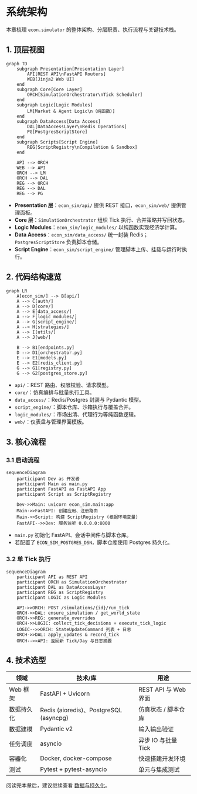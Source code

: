 # 系统架构

本章梳理 `econ.simulator` 的整体架构、分层职责、执行流程与关键技术栈。

## 1. 顶层视图

```mermaid
graph TD
    subgraph Presentation[Presentation Layer]
        API[REST API\nFastAPI Routers]
        WEB[Jinja2 Web UI]
    end
    subgraph Core[Core Layer]
        ORCH[SimulationOrchestrator\nTick Scheduler]
    end
    subgraph Logic[Logic Modules]
        LM[Market & Agent Logic\n（纯函数）]
    end
    subgraph DataAccess[Data Access]
        DAL[DataAccessLayer\nRedis Operations]
        PG[PostgresScriptStore]
    end
    subgraph Scripts[Script Engine]
        REG[ScriptRegistry\nCompilation & Sandbox]
    end

    API --> ORCH
    WEB --> API
    ORCH --> LM
    ORCH --> DAL
    REG --> ORCH
    REG --> DAL
    REG --> PG
```

- **Presentation 层**：`econ_sim/api/` 提供 REST 接口，`econ_sim/web/` 提供管理面板。
- **Core 层**：`SimulationOrchestrator` 组织 Tick 执行、合并策略并写回状态。
- **Logic Modules**：`econ_sim/logic_modules/` 以纯函数实现经济学计算。
- **Data Access**：`econ_sim/data_access/` 统一封装 Redis；`PostgresScriptStore` 负责脚本仓储。
- **Script Engine**：`econ_sim/script_engine/` 管理脚本上传、挂载与运行时执行。

## 2. 代码结构速览

```mermaid
graph LR
    A[econ_sim/] --> B[api/]
    A --> C[auth/]
    A --> D[core/]
    A --> E[data_access/]
    A --> F[logic_modules/]
    A --> G[script_engine/]
    A --> H[strategies/]
    A --> I[utils/]
    A --> J[web/]

    B --> B1[endpoints.py]
    D --> D1[orchestrator.py]
    E --> E1[models.py]
    E --> E2[redis_client.py]
    G --> G1[registry.py]
    G --> G2[postgres_store.py]
```

- `api/`：REST 路由、权限校验、请求模型。
- `core/`：仿真编排与批量执行工具。
- `data_access/`：Redis/Postgres 封装与 Pydantic 模型。
- `script_engine/`：脚本仓库、沙箱执行与覆盖合并。
- `logic_modules/`：市场出清、代理行为等纯函数逻辑。
- `web/`：仪表盘与管理界面模板。

## 3. 核心流程

### 3.1 启动流程

```mermaid
sequenceDiagram
    participant Dev as 开发者
    participant Main as main.py
    participant FastAPI as FastAPI App
    participant Script as ScriptRegistry

    Dev->>Main: uvicorn econ_sim.main:app
    Main->>FastAPI: 创建应用、注册路由
    Main->>Script: 构建 ScriptRegistry (根据环境变量)
    FastAPI-->>Dev: 服务监听 0.0.0.0:8000
```

- `main.py` 初始化 FastAPI、会话中间件与脚本仓库。
- 若配置了 `ECON_SIM_POSTGRES_DSN`，脚本仓库使用 Postgres 持久化。

### 3.2 单 Tick 执行

```mermaid
sequenceDiagram
    participant API as REST API
    participant ORCH as SimulationOrchestrator
    participant DAL as DataAccessLayer
    participant REG as ScriptRegistry
    participant LOGIC as Logic Modules

    API->>ORCH: POST /simulations/{id}/run_tick
    ORCH->>DAL: ensure_simulation / get_world_state
    ORCH->>REG: generate_overrides
    ORCH->>LOGIC: collect_tick_decisions + execute_tick_logic
    LOGIC-->>ORCH: StateUpdateCommand 列表 + 日志
    ORCH->>DAL: apply_updates & record_tick
    ORCH-->>API: 返回新 Tick/Day 与日志摘要
```

## 4. 技术选型

| 领域 | 技术/库 | 用途 |
| ---- | ------- | ---- |
| Web 框架 | FastAPI + Uvicorn | REST API 与 Web 界面 |
| 数据持久化 | Redis (aioredis)、PostgreSQL (asyncpg) | 仿真状态 / 脚本仓库 |
| 数据建模 | Pydantic v2 | 输入输出验证 |
| 任务调度 | asyncio | 异步 IO 与批量 Tick |
| 容器化 | Docker, docker-compose | 快速搭建开发环境 |
| 测试 | Pytest + pytest-asyncio | 单元与集成测试 |

阅读完本章后，建议继续查看 [数据与持久化](./2_DATA_AND_STORAGE.md)。
